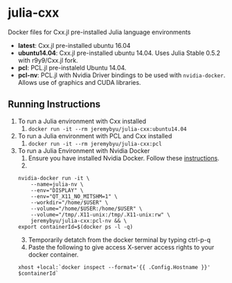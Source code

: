 # julia-cxx

Docker files for Cxx.jl pre-installed Julia language environments

- **latest**: Cxx.jl pre-installed ubuntu 16.04
- **ubuntu14.04**: Cxx.jl pre-installed ubuntu 14.04. Uses Julia Stable 0.5.2 with r9y9/Cxx.jl fork.
- **pcl**: PCL.jl pre-instaleld Ubuntu 14.04.
- **pcl-nv**: PCL.jl with Nvidia Driver bindings to be used with `nvidia-docker`.  Allows use of graphics and CUDA libraries.

## Running Instructions

1. To run a Julia environment with Cxx installed
    1. `docker run -it --rm jeremybyu/julia-cxx:ubuntu14.04`
2. To run a Julia environment with PCL and Cxx installed
    1. `docker run -it --rm jeremybyu/julia-cxx:pcl`
3. To run a Julia Environment with Nvidia Docker 
    1. Ensure you have installed Nvidia Docker. Follow these [instructions](https://github.com/NVIDIA/nvidia-docker/wiki/Installation).
    2. 
    ```
    nvidia-docker run -it \
        --name=julia-nv \
        --env="DISPLAY" \
        --env="QT_X11_NO_MITSHM=1" \
        --workdir="/home/$USER" \
        --volume="/home/$USER:/home/$USER" \
        --volume="/tmp/.X11-unix:/tmp/.X11-unix:rw" \
        jeremybyu/julia-cxx:pcl-nv && \
    export containerId=$(docker ps -l -q)
    ```
    3. Temporarily detatch from the docker terminal by typing ctrl-p-q
    4. Paste the following to give access X-server access rights to your docker container. 
    ```
    xhost +local:`docker inspect --format='{{ .Config.Hostname }}' $containerId`
    ```


